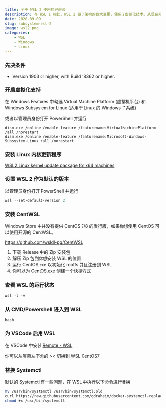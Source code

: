 ```yaml
---
title: 关于 WSL 2 使用的经验谈
description: 与 WSL 1 相比，WSL 2 做了架构的巨大变更，使用了虚拟化技术。从现在开始，WSL 2 拥有了完整的 Linux 内核，支持 Docker，GPU 等 WSL 1 时代无法实现的功能，并能够与 Visual Studio Code 集成。
date: 2020-09-09
slug: subsystem-wsl-2
image: wsl2.png
categories:
    - WSL
    - Windows
    - Linux
---
```


### 先决条件

* Version 1903 or higher, with Build 18362 or higher.

### 开启虚拟化支持

在 Windows Features 中勾选 Virtual Machine Platform (虚拟机平台) 和 Windows Subsystem for Linux (适用于 Linux 的 Windows 子系统)

或者以管理员身份打开 PowerShell 并运行

```text
dism.exe /online /enable-feature /featurename:VirtualMachinePlatform /all /norestart
dism.exe /online /enable-feature /featurename:Microsoft-Windows-Subsystem-Linux /all /norestart
```

### 安装 Linux 内核更新程序

[WSL2 Linux kernel update package for x64 machines](https://wslstorestorage.blob.core.windows.net/wslblob/wsl_update_x64.msi)

### 设置 WSL 2 作为默认的版本

以管理员身份打开 PowerShell 并运行

```powershell
wsl --set-default-version 2
```

### 安装 CentWSL

Windows Store 中并没有提供 CentOS 7/8 的发行版，如果你想使用 CentOS 可以使用开源的 CentWSL。

https://github.com/wsldl-pg/CentWSL

1. 下载 Release 中的 Zip 安装包
2. 解压 Zip 包到你想安装 WSL 的位置
3. 运行 CentOS.exe 以初始化 rootfs 并且注册到 WSL
4. 你可以为 CentOS.exe 创建一个快捷方式

### 查看 WSL 的运行状态

```powershell
wsl -l -v
```

### 从 CMD/Powershell 进入到 WSL

```powershell
bash
```

### 为 VSCode 启用 WSL

在 VSCode 中安装 [Remote - WSL](https://marketplace.visualstudio.com/items?itemName=ms-vscode-remote.remote-wsl)

你可以从屏幕左下角的 >< 切换到 WSL:CentOS7

### 替换 Systemctl 

默认的 Systemctl 有一些问题，在 WSL 中执行以下命令进行替换

```bash
mv /usr/bin/systemctl /usr/bin/systemctl.old
curl https://raw.githubusercontent.com/gdraheim/docker-systemctl-replacement/master/files/docker/systemctl.py > /usr/bin/systemctl
chmod +x /usr/bin/systemctl
```
